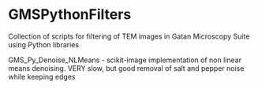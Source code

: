 # GMSPythonFilters
Collection of scripts for filtering of TEM images in Gatan Microscopy Suite using Python libraries

GMS_Py_Denoise_NLMeans - scikit-image implementation of non linear means denoising. VERY slow, but good removal of salt and pepper noise while keeping edges
